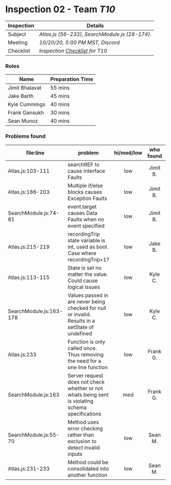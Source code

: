 # Inspection 02 - Team *T10* 
 
| Inspection | Details |
| ----- | ----- |
| Subject | *Atlas.js (56-233), SearchModule.js (28-174).* |
| Meeting | *10/20/20, 5:00 PM MST, Discord* |
| Checklist | *Inspection [Checklist](https://github.com/csucs314f20/t10/blob/master/reports/checklist.md) for T10* |

### Roles

| Name | Preparation Time |
| ---- | ---- |
| Jimit Bhalavat | 55 mins |
| Jake Barth | 45 mins |
| Kyle Cummings | 40 mins |
| Frank Gansukh | 30 mins |
| Sean Munoz | 40 mins |

### Problems found

| file:line | problem | hi/med/low | who found | github#  |
| --- | --- | :---: | :---: | --- |
| Atlas.js:103-111 | searchREF to cause Interface Faults | low | Jimit B. | Issue #653 |
| Atlas.js:186-203 | Multiple if/else blocks causes Exception Faults | low | Jimit B. | Issue #654 |
| SearchModule.js:74-81 | event.target causes Data Faults when no event specified | low | Jimit B. | Issue #655 |
| Atlas.js:215-219 | recordingTrip state variable is int, used as bool. Case where recordingTrip>1? | low | Jake B. | Issue #647 |
| Atlas.js:113-115 | State is set no matter the value. Could cause logical issues | low | Kyle C. | Issue #642 |
| SearchModule.js:163-178 | Values passed in are never being checked for null or invalid. Results in a setState of undefined | low | Kyle C. | Issue #645 |
| Atlas.js:233 | Function is only called once. Thus removing the need for a one line function | low | Frank G. | Issue #641 |
| SearchModule.js:163 | Server request does not check whether or not whats being sent is violating schema specifications | med | Frank G. | Issue #643 |
| SearchModule.js:55-70 | Method uses error checking rather than exclusion to detect invalid inputs | low | Sean M. | Issue #644 |
| Atlas.js:231-233 | Method could be consolidated into another function | low | Sean M. | Issue #649 |

